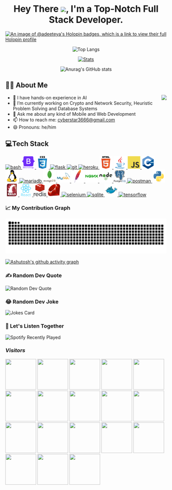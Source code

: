 <h1 align="center">Hey There <img src="https://user-images.githubusercontent.com/74038190/214644152-52f47eb3-5e31-4f47-8758-05c9468d5596.gif" width="36" />, I'm a Top-Notch Full Stack Developer.</h1>

[![An image of @adeeteya's Holopin badges, which is a link to view their full Holopin profile](https://holopin.me/adeeteya)](https://holopin.io/@adeeteya)



<div align="center">

![Top Langs](https://github-readme-stats.vercel.app/api/top-langs/?username=anuraghazra&hide_progress=true&theme=dark)

[![Stats](https://github-readme-streak-stats.herokuapp.com/?user=DrBrad&theme=gruvbox&hide_border=true)](https://github.com/DrBrad)

![Anurag's GitHub stats](https://github-readme-stats.vercel.app/api?username=anuraghazra&show_icons=true&theme=radical&hide_title=true)
</div>

## 👨‍💻 About Me

<img align="right" height="175" src="https://user-images.githubusercontent.com/74038190/225813708-98b745f2-7d22-48cf-9150-083f1b00d6c9.gif"  />

<div align="left">

- 🔭 I have hands-on experience in AI
- 🌱 I’m currently working on Crypto and Network Security, Heuristic Problem Solving and Database Systems
- 💬 Ask me about any kind of Mobile and Web Development
- 📫 How to reach me: cyberstar3666@gmail.com
- 😄 Pronouns: he/him
  
</div>



## 💻Tech Stack
<p align="left"> <a href="https://www.gnu.org/software/bash/" target="_blank"> <img src="https://www.vectorlogo.zone/logos/gnu_bash/gnu_bash-icon.svg" alt="bash" width="40" height="40"/> </a> <a href="https://getbootstrap.com" target="_blank"> <img src="https://raw.githubusercontent.com/devicons/devicon/master/icons/bootstrap/bootstrap-plain-wordmark.svg" alt="bootstrap" width="40" height="40"/> </a> <a href="https://www.w3schools.com/css/" target="_blank"> <img src="https://raw.githubusercontent.com/devicons/devicon/master/icons/css3/css3-original-wordmark.svg" alt="css3" width="40" height="40"/> </a> <a href="https://flask.palletsprojects.com/" target="_blank"> <img src="https://www.vectorlogo.zone/logos/pocoo_flask/pocoo_flask-icon.svg" alt="flask" width="40" height="40"/> </a> <a href="https://git-scm.com/" target="_blank"> <img src="https://www.vectorlogo.zone/logos/git-scm/git-scm-icon.svg" alt="git" width="40" height="40"/> </a> <a href="https://heroku.com" target="_blank"> <img src="https://www.vectorlogo.zone/logos/heroku/heroku-icon.svg" alt="heroku" width="40" height="40"/> </a> <a href="https://www.w3.org/html/" target="_blank"> <img src="https://raw.githubusercontent.com/devicons/devicon/master/icons/html5/html5-original-wordmark.svg" alt="html5" width="40" height="40"/> </a> <a href="https://www.java.com" target="_blank"> <img src="https://raw.githubusercontent.com/devicons/devicon/master/icons/java/java-original.svg" alt="java" width="40" height="40"/> </a> <a href="https://developer.mozilla.org/en-US/docs/Web/JavaScript" target="_blank"> <img src="https://raw.githubusercontent.com/devicons/devicon/master/icons/javascript/javascript-original.svg" alt="javascript" width="40" height="40"/> </a> <a href="https://www.linux.org/" target="_blank"> <img src="https://raw.githubusercontent.com/devicons/devicon/master/icons/cplusplus/cplusplus-original.svg" alt="C++" width="40" height="40"/> </a> <a href="https://cplusplus.com/" target="_blank"> <img src="https://raw.githubusercontent.com/devicons/devicon/master/icons/linux/linux-original.svg" alt="linux" width="40" height="40"/> </a> <a href="https://mariadb.org/" target="_blank"> <img src="https://www.vectorlogo.zone/logos/mariadb/mariadb-icon.svg" alt="mariadb" width="40" height="40"/> </a> <a href="https://www.mongodb.com/" target="_blank"> <img src="https://raw.githubusercontent.com/devicons/devicon/master/icons/mongodb/mongodb-original-wordmark.svg" alt="mongodb" width="40" height="40"/> </a> <a href="https://www.mysql.com/" target="_blank"> <img src="https://raw.githubusercontent.com/devicons/devicon/master/icons/mysql/mysql-original-wordmark.svg" alt="mysql" width="40" height="40"/> </a> <a href="https://www.nginx.com" target="_blank"> <img src="https://raw.githubusercontent.com/devicons/devicon/master/icons/apache/apache-original.svg" alt="apache" width="40" height="40"/> </a> <a href="https://httpd.apache.org/" target="_blank"> <img src="https://raw.githubusercontent.com/devicons/devicon/master/icons/nginx/nginx-original.svg" alt="nginx" width="40" height="40"/> </a> <a href="https://nodejs.org" target="_blank"> <img src="https://raw.githubusercontent.com/devicons/devicon/master/icons/nodejs/nodejs-original-wordmark.svg" alt="nodejs" width="40" height="40"/> </a> <a href="https://www.postgresql.org" target="_blank"> <img src="https://raw.githubusercontent.com/devicons/devicon/master/icons/postgresql/postgresql-original-wordmark.svg" alt="postgresql" width="40" height="40"/> </a> <a href="https://postman.com" target="_blank"> <img src="https://www.vectorlogo.zone/logos/getpostman/getpostman-icon.svg" alt="postman" width="40" height="40"/> </a> <a href="https://www.python.org" target="_blank"> <img src="https://raw.githubusercontent.com/devicons/devicon/master/icons/python/python-original.svg" alt="python" width="40" height="40"/> </a> <a href="https://rubyonrails.org" target="_blank"> <img src="https://raw.githubusercontent.com/devicons/devicon/master/icons/rails/rails-original-wordmark.svg" alt="rails" width="40" height="40"/> </a> <a href="https://reactjs.org/" target="_blank"> <img src="https://raw.githubusercontent.com/devicons/devicon/master/icons/react/react-original-wordmark.svg" alt="react" width="40" height="40"/> </a> <a href="https://redis.io" target="_blank"> <img src="https://raw.githubusercontent.com/devicons/devicon/master/icons/redis/redis-original-wordmark.svg" alt="redis" width="40" height="40"/> </a> <a href="https://www.ruby-lang.org/en/" target="_blank"> <img src="https://raw.githubusercontent.com/devicons/devicon/master/icons/ruby/ruby-original.svg" alt="ruby" width="40" height="40"/> </a> <a href="https://www.selenium.dev" target="_blank"> <img src="https://raw.githubusercontent.com/detain/svg-logos/780f25886640cef088af994181646db2f6b1a3f8/svg/selenium-logo.svg" alt="selenium" width="40" height="40"/> </a> <a href="https://www.sqlite.org/" target="_blank"> <img src="https://www.vectorlogo.zone/logos/sqlite/sqlite-icon.svg" alt="sqlite" width="40" height="40"/> </a> <a href="https://www.tensorflow.org" target="_blank"> <img 
src="https://raw.githubusercontent.com/devicons/devicon/master/icons/docker/docker-original.svg" alt="docker" width="40" height="40"/> </a> <a href="https://www.docker.com/" target="_blank"> <img src="https://www.vectorlogo.zone/logos/tensorflow/tensorflow-icon.svg" alt="tensorflow" width="40" height="40"/> </a> </p> 

### 📈 My Contribution Graph
![Snake Contribution Animation](https://raw.githubusercontent.com/adeeteya/adeeteya/output/snake.svg)

[![Ashutosh's github activity graph](https://github-readme-activity-graph.vercel.app/graph?username=supertalent007&custom_title=Meet%20Super%20Talent&theme=react-dark&hide_border=true)](https://github.com/ashutosh00710/github-readme-activity-graph)

### ✍️ Random Dev Quote
![Random Dev Quote](https://quotes-github-readme.vercel.app/api?type=horizontal&theme=dark)

### 😂 Random Dev Joke
![Jokes Card](https://readme-jokes.vercel.app/api?hideBorder)

### 🎵 Let's Listen Together
![Spotify Recently Played](https://spotify-recently-played-readme.vercel.app/api?user=adityabolt&count=3&unique=true)

### _**Visitors**_

<p align="left">
    <a target="_blank" rel="noopener" href="https://github.com/vaidehiverma640"><img src="https://avatars.githubusercontent.com/vaidehiverma640?s=96" width="96px" height="96px" /></a>
    <a target="_blank" rel="noopener" href="https://github.com/tanishq-singh-2301"><img src="https://avatars.githubusercontent.com/tanishq-singh-2301?s=96" width="96px" height="96px" /></a>
    <a target="_blank" rel="noopener" href="https://github.com/codewithdev"><img src="https://avatars.githubusercontent.com/codewithdev?s=96" width="96px" height="96px" /></a>
    <a target="_blank" rel="noopener" href="https://github.com/marcofugaro"><img src="https://avatars.githubusercontent.com/marcofugaro?s=96" width="96px" height="96px" /></a>
    <a target="_blank" rel="noopener" href="https://github.com/nikhilrevankar98"><img src="https://avatars.githubusercontent.com/nikhilrevankar98?s=96" width="96px" height="96px" /></a>
    <a target="_blank" rel="noopener" href="https://github.com/ramyaparimi"><img src="https://avatars.githubusercontent.com/ramyaparimi?s=96" width="96px" height="96px" /></a>
    <a target="_blank" rel="noopener" href="https://github.com/ApoorvTyagi"><img src="https://avatars.githubusercontent.com/ApoorvTyagi?s=96" width="96px" height="96px" /></a>
    <a target="_blank" rel="noopener" href="https://github.com/codedamn"><img src="https://avatars.githubusercontent.com/codedamn?s=96" width="96px" height="96px" /></a>
    <a target="_blank" rel="noopener" href="https://github.com/mehulmpt"><img src="https://avatars.githubusercontent.com/mehulmpt?s=96" width="96px" height="96px" /></a>
    <a target="_blank" rel="noopener" href="https://github.com/matyo91"><img src="https://avatars.githubusercontent.com/matyo91?s=96" width="96px" height="96px" /></a>
    <a target="_blank" rel="noopener" href="https://github.com/jyotiradityz"><img src="https://avatars.githubusercontent.com/jyotiradityz?s=96" width="96px" height="96px" /></a>
    <a target="_blank" rel="noopener" href="https://github.com/alokVerma749"><img src="https://avatars.githubusercontent.com/alokVerma749?s=96" width="96px" height="96px" /></a>
    <a target="_blank" rel="noopener" href="https://github.com/Gustavosta"><img src="https://avatars.githubusercontent.com/Gustavosta?s=96" width="96px" height="96px" /></a>
    <a target="_blank" rel="noopener" href="https://github.com/tanishq-singh-2407"><img src="https://avatars.githubusercontent.com/tanishq-singh-2407?s=96" width="96px" height="96px" /></a>
    <a target="_blank" rel="noopener" href="https://github.com/DarioArzaba"><img src="https://avatars.githubusercontent.com/DarioArzaba?s=96" width="96px" height="96px" /></a>
    <a target="_blank" rel="noopener" href="https://github.com/ltsRoy"><img src="https://avatars.githubusercontent.com/ltsRoy?s=96" width="96px" height="96px" /></a>
    <a target="_blank" rel="noopener" href="https://github.com/TheWisker"><img src="https://avatars.githubusercontent.com/TheWisker?s=96" width="96px" height="96px" /></a>
    <a target="_blank" rel="noopener" href="https://github.com/his-maj-esty"><img src="https://avatars.githubusercontent.com/his-maj-esty?s=96" width="96px" height="96px" /></a>
</p>
